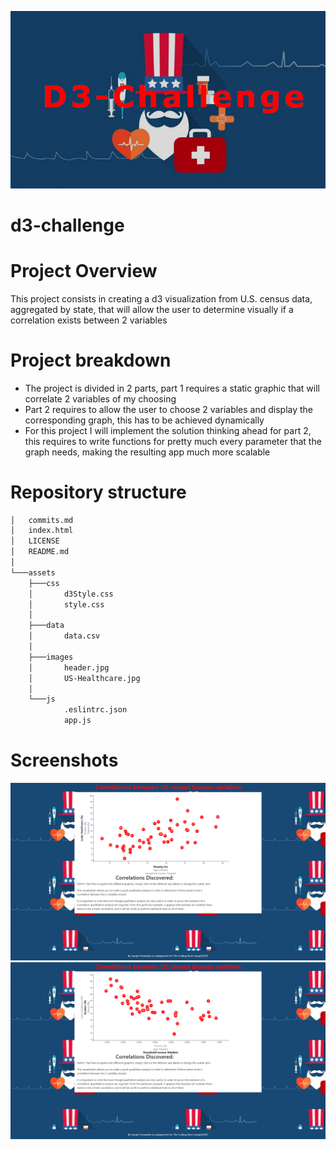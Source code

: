 ![header](assets/images/header.jpg)
# d3-challenge

# Project Overview

This project consists in creating a d3 visualization from U.S. census data, aggregated by state, that will allow the user to determine visually if a correlation exists between 2 variables

# Project breakdown

- The project is divided in 2 parts, part 1 requires a static graphic that will correlate 2 variables of my choosing
- Part 2 requires to allow the user to choose 2 variables and display the corresponding graph, this has to be achieved dynamically
- For this project I will implement the solution thinking ahead for part 2, this requires to write functions for pretty much every parameter that the graph needs, making the resulting app much more scalable

# Repository structure
````bash
│   commits.md
│   index.html
│   LICENSE
│   README.md
│
└───assets
    ├───css
    │       d3Style.css
    │       style.css
    │
    ├───data
    │       data.csv
    │
    ├───images
    │       header.jpg
    │       US-Healthcare.jpg
    │
    └───js
            .eslintrc.json
            app.js
````

# Screenshots

![screenshot1](assets/images/scsh1.png)
![screenshot1](assets/images/scsh2.png)

